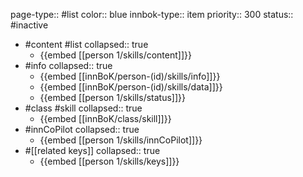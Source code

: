 page-type:: #list
color:: blue
innbok-type:: item
priority:: 300
status:: #inactive

- #content #list
  collapsed:: true
	- {{embed [[person 1/skills/content]]}}
- #info
  collapsed:: true
	- {{embed [[innBoK/person-(id)/skills/info]]}}
	- {{embed [[innBoK/person-(id)/skills/data]]}}
	- {{embed [[person 1/skills/status]]}}
- #class #skill
  collapsed:: true
	- {{embed [[innBoK/class/skill]]}}
- #innCoPilot
  collapsed:: true
	- {{embed [[person 1/skills/innCoPilot]]}}
- #[[related keys]]
  collapsed:: true
	- {{embed [[person 1/skills/keys]]}}



